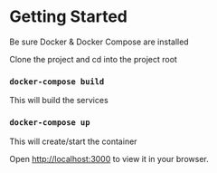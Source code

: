 # Getting Started

Be sure Docker & Docker Compose are installed

Clone the project and cd into the project root

### `docker-compose build`

This will build the services

### `docker-compose up`

This will create/start the container

Open [http://localhost:3000](http://localhost:3000) to view it in your browser.

